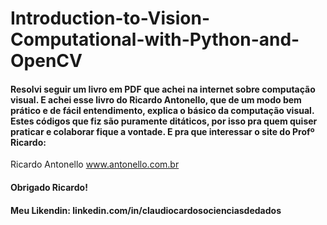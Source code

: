 # Introduction-to-Vision-Computational-with-Python-and-OpenCV
#### Resolvi seguir um livro em PDF que achei na internet sobre computação visual. E achei esse livro do Ricardo Antonello, que de um modo bem prático e de fácil entendimento, explica o básico da computação visual. Estes códigos que fiz são puramente ditáticos, por isso pra quem quiser praticar e colaborar fique a vontade. E pra que interessar o site do Profº Ricardo:
Ricardo Antonello
www.antonello.com.br
#### Obrigado Ricardo!
#### Meu Likendin: linkedin.com/in/claudiocardosocienciasdedados
